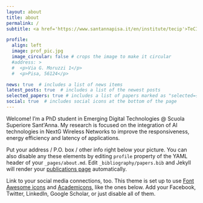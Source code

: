 ```yaml
---
layout: about
title: about
permalink: /
subtitle: <a href='https://www.santannapisa.it/en/institute/tecip'>TeCIP Institute</a>

profile:
  align: left
  image: prof_pic.jpg
  image_circular: false # crops the image to make it circular
  #address: >
  #  <p>Via G. Moruzzi 1</p>
  #  <p>Pisa, 56124</p>

news: true  # includes a list of news items
latest_posts: true  # includes a list of the newest posts
selected_papers: true # includes a list of papers marked as "selected={true}"
social: true  # includes social icons at the bottom of the page
---
```


Welcome! I’m a PhD student in Emerging Digital Technologies @ Scuola Superiore Sant'Anna. My research is focused on the integration of AI technologies in NextG Wireless Networks to improve the responsiveness, energy efficiency and latency of applications.

Put your address / P.O. box / other info right below your picture. You can also disable any these elements by editing `profile` property of the YAML header of your `_pages/about.md`. Edit `_bibliography/papers.bib` and Jekyll will render your [publications page](/al-folio/publications/) automatically.

Link to your social media connections, too. This theme is set up to use [Font Awesome icons](http://fortawesome.github.io/Font-Awesome/) and [Academicons](https://jpswalsh.github.io/academicons/), like the ones below. Add your Facebook, Twitter, LinkedIn, Google Scholar, or just disable all of them.
